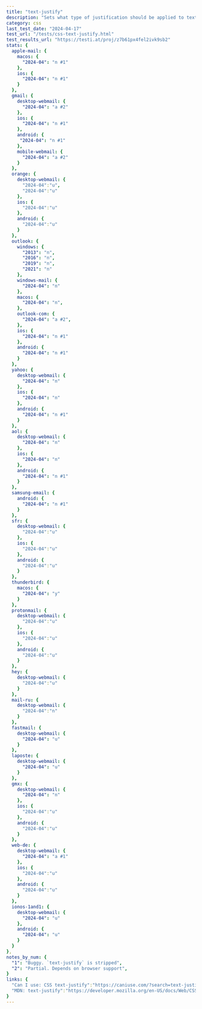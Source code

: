 ```yaml
---
title: "text-justify"
description: "Sets what type of justification should be applied to text when `text-align: justify;` is set on an element."
category: css
last_test_date: "2024-04-17"
test_url: "/tests/css-text-justify.html"
test_results_url: "https://testi.at/proj/z7b61px4fel2ivk9sb2"
stats: {
  apple-mail: {
    macos: {
      "2024-04": "n #1"
    },
    ios: {
      "2024-04": "n #1"
    }
  },
  gmail: {
    desktop-webmail: {
      "2024-04": "a #2"
    },
    ios: {
      "2024-04": "n #1"
    },
    android: {
     "2024-04": "n #1"
    },
    mobile-webmail: {
      "2024-04": "a #2"
    }
  },
  orange: {
    desktop-webmail: {
      "2024-04":"u",
      "2024-04":"u"
    },
    ios: {
      "2024-04":"u"
    },
    android: {
      "2024-04":"u"
    }
  },
  outlook: {
    windows: {
      "2013": "n",
      "2016": "n",
      "2019": "n",
      "2021": "n"
    },
    windows-mail: {
      "2024-04": "n"
    },
    macos: {
      "2024-04": "n",
    },
    outlook-com: {
      "2024-04": "a #2",
    },
    ios: {
      "2024-04": "n #1"
    },
    android: {
      "2024-04": "n #1"
    }
  },
  yahoo: {
    desktop-webmail: {
      "2024-04": "n"
    },
    ios: {
      "2024-04": "n"
    },
    android: {
      "2024-04": "n #1"
    }
  },
  aol: {
    desktop-webmail: {
      "2024-04": "n"
    },
    ios: {
      "2024-04": "n"
    },
    android: {
      "2024-04": "n #1"
    }
  },
  samsung-email: {
    android: {
      "2024-04": "n #1"
    }
  },
  sfr: {
    desktop-webmail: {
      "2024-04":"u"
    },
    ios: {
      "2024-04":"u"
    },
    android: {
      "2024-04":"u"
    }
  },
  thunderbird: {
    macos: {
      "2024-04": "y"
    }
  },
  protonmail: {
    desktop-webmail: {
      "2024-04":"u"
    },
    ios: {
      "2024-04":"u"
    },
    android: {
      "2024-04":"u"
    }
  },
  hey: {
    desktop-webmail: {
      "2024-04":"u"
    }
  },
  mail-ru: {
    desktop-webmail: {
      "2024-04":"n"
    }
  },
  fastmail: {
    desktop-webmail: {
      "2024-04": "u"
    }
  },
  laposte: {
    desktop-webmail: {
      "2024-04": "u"
    }
  },
  gmx: {
    desktop-webmail: {
      "2024-04": "n"
    },
    ios: {
      "2024-04":"u"
    },
    android: {
      "2024-04":"u"
    }
  },
  web-de: {
    desktop-webmail: {
      "2024-04": "a #1"
    },
    ios: {
      "2024-04":"u"
    },
    android: {
      "2024-04":"u"
    }
  },
  ionos-1and1: {
    desktop-webmail: {
      "2024-04": "u"
    },
    android: {
      "2024-04": "u"
    }
  }
},
notes_by_num: {
  "1": "Buggy. `text-justify` is stripped",
  "2": "Partial. Depends on browser support",
}
links: {
  "Can I use: CSS text-justify":"https://caniuse.com/?search=text-justify",
  "MDN: text-justify":"https://developer.mozilla.org/en-US/docs/Web/CSS/text-justify"
}
---
```

